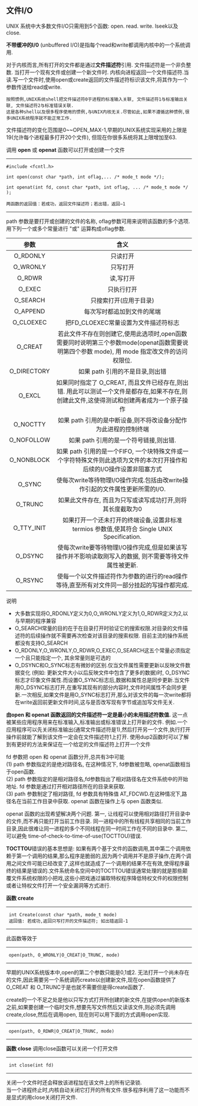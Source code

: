 ## 文件I/O

UNIX 系统中大多数文件I/O只需用到5个函数: open. read. write. lseek以及close. 
    
**不带缓冲的I/0** (unbuffered I/O)是指每个read和write都调用内核中的一个系统调用.

对于内核而言,所有打开的文件都是通过**文件描述符**引用. 文件描述符是一个非负整数. 当打开一个现有文件或创建一个新文件时. 内核向进程返回一个文件描述符.当读.写一个文件时,使用open或create返回的文件描述符标识该文件,将其作为一个参数传送给read或write.

    按照惯例,UNIX系统shell把文件描述符0于进程的标准输入关联, 文件描述符1与标准输出关联, 文件描述符2与标准错误关联. 
    这是各种shell以及很多程序使用的惯例,与UNIX内核无关.尽管如此,如果不遵循这种惯例,很多UNIX系统程序就不能正常工作.

文件描述符的变化范围是0~~OPEN_MAX-1,早期的UNIX系统实现采用的上限是19(允许每个进程最多打开20个文件), 但现在你很多系统将其上限增加至63.

调用 **open** 或 **openat** 函数可以打开或创建一个文件

***
    #include <fcntl.h> 
     
    int open(const char *path, int oflag,... /* mode_t mode */);   
     
    int openat(int fd, const char *path, int oflag, ... /* mode_t mode */ );  
     
    两函数的返回值：若成功，返回文件描述符；若出错，返回−1 
***
path 参数是要打开或创建的文件的名称, oflag参数可用来说明该函数的多个选项. 用下列一个或多个常量进行 "或" 运算构成oflag参数.

|        参数        |           含义            |
|:------------------:|:-------------------------:|
|    O_RDONLY        |  只读打开
|    O_WRONLY        |  只写打开
|    O_RDWR          |  读,写打开
|    O_EXEC          |  只执行打开
|    O_SEARCH        |  只搜索打开(应用于目录)
|    O_APPEND        |  每次写时都追加到文件的尾端
|    O_CLOEXEC       |  把FD_CLOEXEC常量设置为文件描述符标志
|    O_CREAT         |  若此文件不存在则创建它,使用此选项时,open函数需要同时说明第三个参数mode(openat函数需要说明第四个参数 mode), 用 mode 指定改文件的访问权限位.
|    O_DIRECTORY     |  如果 path 引用的不是目录,则出错
|    O_EXCL          |  如果同时指定了 O_CREAT, 而且文件已经存在,则出错. 用此可以测试一个文件是都存在,如果不存在,则创建此文件,这使得测试和创建两者成为一个原子操作
|    O_NOCTTY        |  如果 path 引用的是中断设备,则不将改设备分配作为此进程的控制终端
|    O_NOFOLLOW      |  如果 path 引用的是一个符号链接,则出错.
|    O_NONBLOCK      |  如果 path 引用的是一个FIFO, 一个块特殊文件或一个字符特殊文件则此选项为文件的本次打开操作和后续的I/O操作设置非阻塞方式
|    O_SYNC          |  使每次write等待物理I/O操作完成.包括由改write操作引起的文件属性更新所需的I/O.
|    O_TRUNC         |  如果此文件存在, 而且为只写或读写成功打开,则将其长度截取为0
|    O_TTY_INIT      |  如果打开一个还未打开的终端设备,设置非标准 termios 参数值,使其符合 Single UNIX Specification.
|    O_DSYNC         |  使每次write要等待物理I/O操作完成,但是如果该写操作并不影响读取刚写入的数据, 则不需要等待文件属性被更新.
|    O_RSYNC         |  使每一个以文件描述符作为参数的进行的read操作等待,直至所有对文件同一部分挂起的写操作都完成.

说明
* 大多数实现将O_RDONLY定义为0,O_WRONLY定义为1,O_RDWR定义为2,以与早期的程序兼容
* O_SEARCH常量的目的在于在目录打开时验证它的搜索权限.对目录的文件描述符的后续操作就不需要再次检查对该目录的搜索权限. 目前主流的操作系统都没有支持O_SEARCH
* O_RDONLY,O_WRONLY,O_RDWR,O_EXEC,O_SEARCH这五个常量必须指定一个且只能指定一个, 其余常量则是可选的
* O_DSYNC和O_SYNC标志有微妙的区别.仅当文件属性需要更新以反映文件数据变化 (例如: 更新文件大小以后反映文件中包含了更多的数据)时,  O_DSYNC标志才印象文件属性.而设置O_SYNC标志后,数据和属性总是同步更新.当文件用O_DSYNC标志打开,在重写其现有的部分内容时,文件时间属性不会同步更新.一次相反,如果文件是用O_SYNC标志打开,那么对该文件的每一次write都将在write返回前更新文件时间,这与是否改写现有字节或追加写文件无关.


**由open 和 openat 函数返回的文件描述符一定是最小的未用描述符数值.**  这一点被某些应用程序用来在标准输入,标准输出或标准错误上打开新的文件. 例如.一个应用程序可以先关闭标准输出(通常文件描述符是1),然后打开另一个文件,执行打开操作前就能了解到该文件一定会在文件描述符1上打开. 使用dup2函数时可以了解到有更好的方法来保证在一个给定的文件描述符上打开一个文件

fd 参数把 open 和 openat 函数分开,总共有3中可能  <br>
 (1) path 参数指定的是绝对路径名, 在这种情况下, fd参数被忽略, openat函数相当于open函数. <br>
 (2) path 参数指定的是相对路径名,fd参数指出了相对路径名在文件系统中的开始地址. fd 参数是通过打开相对路径所在的目录来获取. <br>
 (3) path 参数制定了相对路径, fd 参数具有特殊值 AT_FDCWD.在这种情况下,路径名在当前工作目录中获取. openat 函数在操作上与 open 函数类似.
 
 openat 函数的出现希望解决两个问题. 第一, 让线程可以使用相对路径打开目录中的文件,而不再只能打开当前工作目录. 同一进程中的所有线程共享相同的当前工作目录,因此很难让同一进程的多个不同线程在同一时间工作在不同的目录中. 第二, 可以避免 time-of-check-to-time-of-use(TOCTTOU)错误.
 
 **TOCTTOU**错误的基本思想是: 如果有两个基于文件的函数调用,其中第二个调用依赖于第一个调用的结果,那么程序是脆弱的,因为两个调用并不是原子操作,在两个调用之间文件可能已经改变了,这样也就造成了一个调用的结果不在有效,使得程序最终的结果是错误的.文件系统命名空间中的TOCTTOU错误通常处理的就是那些颠覆文件系统权限的小把戏,这些小把戏通过骗取特权程序降低特权文件的权限控制或者让特权文件打开一个安全漏洞等方式进行.
 
 
 **函数 create**
 ***
     int Create(const char *path, mode_t mode)
     返回值: 若成功,返回只写打开的文件描述符; 如出错返回-1
 ***
 此函数等效于
 ***
     open(path, O_WRONLY|O_CREAT|O_TRUNC, mode)
 ***
   早期的UNIX系统版本中,open的第二个参数只能是0,1或2. 无法打开一个尚未存在的文件,因此需要另一个系统调药create以创建新文件,现在open函数提供了O_CREAT 和 O_TRUNC于是也就不需要但是得create函数了.
   
 create的一个不足之处是他以只写方式打开所创建的新文件,在提供open的新版本之前,如果要创建一个临时文件,想要先写文件然后又读该文件,则必须先调用create,close,然后在调用open, 现在则可以用下面的方式调用open实现.
 ***
     open(path, O_RDWR|O_CREAT|O_TRUNC, mode)
 ***
 
 **函数 close**
 调用close函数可以关闭一个打开文件
 ***
     int close(int fd)
 ***
 关闭一个文件时还会释放该进程加在该文件上的所有记录锁. <br>
 当一个进程终止时,内核自动关闭它打开的所有文件.很多程序利用了这一功能而不是显式的用close关闭打开文件.
